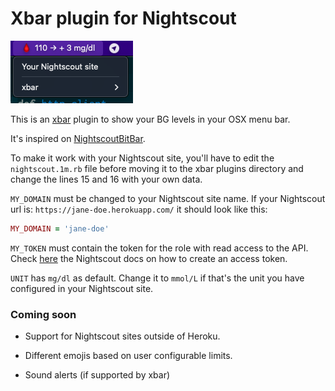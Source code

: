 # Xbar plugin for Nightscout

![Preview](Preview.png)

This is an [xbar](https://xbarapp.com/) plugin to show your BG levels in your OSX menu bar.

It's inspired on [NightscoutBitBar](https://github.com/jhaydraude/NightscoutBitBar/).

To make it work with your Nightscout site, you'll have to edit the `nightscout.1m.rb` file before
moving it to the xbar plugins directory and change the lines 15 and 16 with your own data.

`MY_DOMAIN` must be changed to your Nightscout site name. If your Nightscout url is:
`https://jane-doe.herokuapp.com/` it should look like this:

```ruby
MY_DOMAIN = 'jane-doe'
```

`MY_TOKEN` must contain the token for the role with read access to the API. Check [here](https://nightscout.github.io/nightscout/security/#create-a-token)
the Nightscout docs on how to create an access token.

`UNIT` has `mg/dl` as default. Change it to `mmol/L` if that's the unit you have configured in your Nightscout site.

### Coming soon

- Support for Nightscout sites outside of Heroku.

- Different emojis based on user configurable limits.

- Sound alerts (if supported by xbar)
